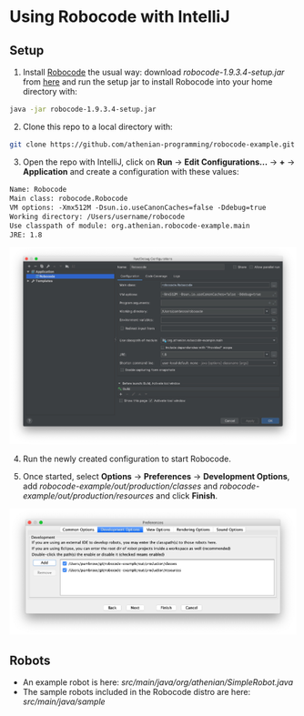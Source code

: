 # Using Robocode with IntelliJ

## Setup
1) Install [Robocode](https://robocode.sourceforge.io) the usual way: 
download *robocode-1.9.3.4-setup.jar* from [here](https://sourceforge.net/projects/robocode/files/)
and run the setup jar to install Robocode into your home directory with:

```bash
java -jar robocode-1.9.3.4-setup.jar
```

2) Clone this repo to a local directory with: 

```bash
git clone https://github.com/athenian-programming/robocode-example.git
```

3) Open the repo with IntelliJ, click on **Run** -> **Edit Configurations...** -> **+** -> **Application** 
and create a configuration with these values:

```
Name: Robocode
Main class: robocode.Robocode
VM options: -Xmx512M -Dsun.io.useCanonCaches=false -Ddebug=true
Working directory: /Users/username/robocode 
Use classpath of module: org.athenian.robocode-example.main
JRE: 1.8
```

![Robocode Configuration](docs/configuration.jpg)

4) Run the newly created configuration to start Robocode.

5) Once started, select **Options** -> **Preferences** -> **Development Options**,
add *robocode-example/out/production/classes* and *robocode-example/out/production/resources*
and click **Finish**.

![Preferences](docs/preferences.jpg)

## Robots

* An example robot is here: *src/main/java/org/athenian/SimpleRobot.java*
* The sample robots included in the Robocode distro are here: *src/main/java/sample*


